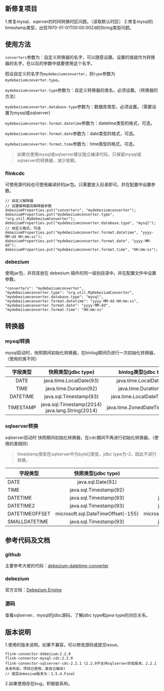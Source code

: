 ## 新修复项目
1.修复mysql、sqerver的时间转换时区问题。（读取默认时区）
2.修复mysql的timestamp类型，出现1970-01-01T00:00:00Zd的String类型问题。

## 使用方法
`converters`参数为：自定义转换器的名字，可以随意设置。设置的值就作为转换器的名字，在以后的参数中就要使用这个名字。

假设自定义的名字为`mydebeziumconverter`，则`type`参数为`mydebeziumconverter.type`。

`mydebeziumconverter.type`参数为：自定义转换器的类名，必须设置。（转换器的方法）  

`mydebeziumconverter.database.type`参数为：数据库类型，必须设置。（需要设置为mysql或sqlserver) 

`mydebeziumconverter.format.datetime`参数为：datetime类型的格式，可选。

`mydebeziumconverter.format.date`参数为：date类型的格式，可选。

`mydebeziumconverter.format.time`参数为：time类型的格式，可选。

> 如果仅使用mysql或sqlserver建议独立编译代码，只保留mysql或sqlserver的转换器，减少依赖。

### flinkcdc
可使用源代码也可使用编译好的jar包。只需要放入目录即可。并在配置中设置参数。
```
// 自定义解释器
// 设置解释器及解释器参数
debeziumProperties.put("converters", "mydebeziumconverter");
debeziumProperties.put("mydebeziumconverter.type", "org.util.MyDebeziumConverter");
debeziumProperties.put("mydebeziumconverter.database.type", "mysql");
// 自定义格式，可选
debeziumProperties.put("mydebeziumconverter.format.datetime", "yyyy-MM-dd HH:mm:ss");
debeziumProperties.put("mydebeziumconverter.format.date", "yyyy-MM-dd");
debeziumProperties.put("mydebeziumconverter.format.time", "HH:mm:ss");
```
### debezium
使用jar包，并将其放在 debezium 插件的同一级别目录中。并在配置文件中设置参数。
```
"converters": "mydebeziumconverter",
"mydebeziumconverter.type": "org.util.MyDebeziumConverter",
"mydebeziumconverter.database.type": "mysql",
"mydebeziumconverter.format.datetime": "yyyy-MM-dd HH:mm:ss",
"mydebeziumconverter.format.date": "yyyy-MM-dd",
"mydebeziumconverter.format.time": "HH:mm:ss"
```

## 转换器
### mysql转换
mysql启动时，快照期间初始化转换器，在binlog期间仍进行一次初始化转换器。（使用的类不同）

|   字段类型    |                   快照类型(jdbc type)                   |      binlog类型(jdbc type)      |   
|:---------:|:---------------------------------------------------:|:-----------------------------:|
|   DATE    |               java.time.LocalDate(93)               |    java.time.LocalDate(91)    |  
|   TIME    |               java.time.Duration(92)                |    java.time.Duration(92)     |  
| DATETIME  |               java.sql.Timestamp(93)                |  java.time.LocalDateTime(93)  |
| TIMESTAMP | java.sql.Timestamp(2014)<br/>java.lang.String(2014) | java.time.ZonedDateTime(2014) |

### sqlserver转换
sqlserver启动时 快照期间初始化转换器，在cdc期间不再进行初始化转换器。（使用的类相同）
> timestamp类型在sqlserver中为byte[]类型，jdbc type为-2，因此不进行转换。

|      字段类型      |          快照类型(jdbc type)           |          cdc类型(jdbc type)          |
|----------------|:----------------------------------:|:----------------------------------:|
|      DATE      |         java.sql.Date(91)          |         java.sql.Date(91)          |
|      TIME      |       java.sql.Timestamp(92)       |         java.sql.Time(92)          |
|    DATETIME    |       java.sql.Timestamp(93)       |       java.sql.Timestamp(93)       |
|   DATETIME2    |       java.sql.Timestamp(93)       |       java.sql.Timestamp(93)       |
| DATETIMEOFFSET | microsoft.sql.DateTimeOffset(-155) | microsoft.sql.DateTimeOffset(-155) |
| SMALLDATETIME  |       java.sql.Timestamp(93)       |       java.sql.Timestamp(93)       |

## 参考代码及文档
### github
主要参考大佬的代码：[debezium-datetime-converter](https://github.com/holmofy/debezium-datetime-converter)
### debezium
官方文档：[Debezium Engine](https://debezium.io/documentation/reference/2.1/development/engine.html)
### 源码
查看sqlserver、mysql的jdbc源码，了解jdbc type和java type的对应关系。

## 版本说明
1.使用的版本说明，如果不兼容，可以修改源码或提交issue。
```
flink-connector-debezium:2.2.0
flink-connector-mysql-cdc:2.2.0
flink-connector-sqlserver-cdc-2.2.1 (2.2.0不支持sqlserver的低版本，2.2.1未发布前，项目已使用，故自己编译)
// 底层debezium版本为：1.5.4.Final
```
2.如果使用存在bug，积极联系哟。






